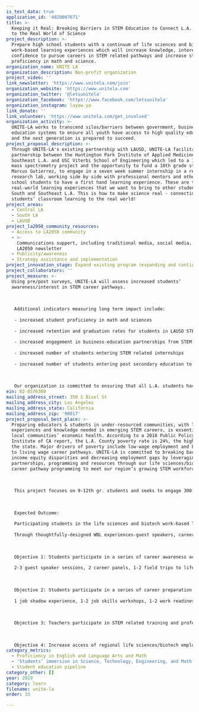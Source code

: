 ```yaml
---
is_test_data: true
application_id: '4020007671'
title: >-
  Keeping it Real: Breaking Barriers in STEM Education to Connect L.A. Students
  to the Real World of Science
project_description: >-
  Prepare high school students with a continuum of life sciences and biotech
  work-based learning experiences which will increase knowledge, interest, and
  confidence to pursue careers in STEM related pathways and increase students’
  proficiency in math and science.
organization_name: UNITE LA
organization_description: Non-profit organization
project_video: ''
link_newsletter: 'https://www.unitela.com/join'
organization_website: 'https://www.unitela.com'
organization_twitter: '@letsunitela'
organization_facebook: 'https://www.facebook.com/letsunitela'
organization_instagram: layaw.ya
link_donate: ''
link_volunteer: 'https://www.unitela.com/get_involved'
organization_activity: >-
  UNITE-LA works to transcend silos/barriers between government, business &
  education systems to ensure all youth have access to high quality education
  and the next generation is prepared to succeed.
project_proposal_description: >-
  Through UNITE-LA's existing partnership with LAUSD, UNITE-LA facilitated a
  partnership between the Huntington Park Institute of Applied Medicine in
  Southeast L.A. and USC Viterbi School of Engineering which led to a 10th grade
  mass spectrometry project and the opportunity to fund a 10th grade student,
  Marcus Gutierrez, to engage in a seven week summer internship in a real
  research lab, working side by side with professional mentors and other high
  school students to have a first hand learning experience. These are the
  real-world learning experiences that we want to bring to other students in
  South and Southeast L.A. This is how to make science real - connecting the
  students’ classroom learning to the real world!
project_areas:
  - Central LA
  - South LA
  - LAUSD
project_la2050_community_resources:
  - Access to LA2050 community
  - >-
    Communications support, including traditional media, social media, and
    LA2050 newsletter
  - Publicity/awareness
  - Strategy assistance and implementation
project_innovation_stage: Expand existing program (expanding and continuing ongoing successful projects)
project_collaborators: ''
project_measure: >-
  Using pre/post surveys, UNITE-LA will assess increased students’
  awareness/interest in STEM career pathways.
   
   
   
   Additional indicators measuring long term impact include:
   
   - increased student proficiency in math and sciences
   
   - increased retention and graduation rates for students in LAUSD STEM related pathways
   
   - increased engagement in business-education partnerships from STEM related industry partners
   
   - increased number of students entering STEM related internships
   
   - increased number of students entering post secondary education to pursue STEM and certificates and degrees
   
   
   
   Our organization is committed to ensuring that all L.A. students have access to equitable outcomes and access to the opportunities needed to succeed in college and careers. UNITE-LA is confronting income and economic disparities within our neediest communities by promoting learning models that will produce the region’s talent for its emerging STEM workforce and related industries.
ein: 82-0576380
mailing_address_street: 350 S Bixel St
mailing_address_city: Los Angeles
mailing_address_state: California
mailing_address_zip: '90017'
project_proposal_best_place: >-
  Preparing educators & students in under-resourced communities, with learning
  experiences and knowledge needed in emerging STEM careers, is essential to our
  local communities’ economic health. According to a 2018 Public Policy
  Institute of CA report, the L.A. County poverty rate is 24%, the highest in
  the state. Major drivers of poverty include low-wage employment and barriers
  to living wage career pathways. UNITE-LA is committed to breaking barriers to
  income equity disparities and decreasing employment gaps by leveraging
  partnerships, programming and resources through our life sciences/biotech
  career pathway programming to meet our region’s growing STEM workforce needs.
   
   
   
   This project focuses on 9-12th gr. students and seeks to engage 300 students in life sciences/biotech pathways at Orthopaedic Hospital Medical Magnet High School and Huntington Park Institute of Applied Medicine. 
   
   
   
   Expected Outcome:
   
   Participating students in the life sciences and biotech work-based learning (WBL) experiences will increase their knowledge, interest, and confidence to pursue careers in STEM related pathways, as well as expanded networks with industry professionals. 
   
   Through thoughtfully-designed WBL experiences-guest speakers, career fairs, company tours, job shadowing, professional development, job skills training and internships- that align with their curriculum, UNITE-LA increases students’ STEM proficiency.
   
   
   
   Objective 1: Students participate in a series of career awareness activities: 
   
   2-3 guest speaker sessions, 2 career panels, 1-2 field trips to life sciences/biotech employers, and 1 student showcase (students showcase their knowledge of biotech & industry professionals assess students’ understanding of life sciences and careers in STEM) (Fall 2019) 
   
   
   
   Objective 2: Students participate in a series of career preparation activities:
   
   1 job shadow experience, 1-2 job skills workshops, 1-2 work readiness certification assessments, 1-2 hands-on lab experiments (Winter 2020)
   
   
   
   Objective 3: Teachers participate in STEM related training and professional development activities: 1-2 teachers are connected to partnerships with real industry professionals to support students’ experiential learning projects, 1-2 teachers participate in professional development workshops related to the life sciences/biotech, 1-2 teachers participate in an externship at a local biotech lab. (School year continuous: Aug. 2019-June 2020)
   
   
   
   Objective 4: Increase access of regional life sciences/biotech employers in local talent and workforce development through their participation in work-based learning. Activities include: build 2-3 business education partnerships to support students from underserved communities interested in the life sciences and biotech industries, 4-5 regional biotech employers participate in work readiness assessment programming, develop 1-2 champions in biotech to influence increased industry support for work-based learning (School year continuous: Aug. 2019-June 2020)
category_metrics:
  - Proficiency in English and Language Arts and Math
  - 'Students’ immersion in Science, Technology, Engineering, and Math content'
  - Student education pipeline
category_other: []
year: 2019
category: learn
filename: unite-la
order: 33

---
```

